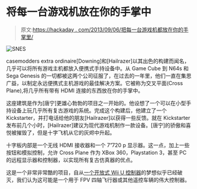 # 将每一台游戏机放在你的手掌中

> 原文:[https://hackaday . com/2013/09/06/把每一台游戏机都放在你的手掌里/](https://hackaday.com/2013/09/06/putting-every-game-console-in-the-palm-of-your-hand/)

![SNES](../Images/09ada5360546a2cf187e1b8200e3934c.png)

casemodders extra ordinaire[Downing]和[Hailrazer]以其出色的构建而闻名，几乎可以将所有游戏主机都放入便携式手持设备中。从 Game Cube 到 N64s 和 Sega Genesis 的一切都被这两个公司征服了，在过去的一年里，他们一直在集思广益，以制定永远便携式主机游戏的最佳解决方案。它被称为交叉平面(Cross Plane),将几乎所有带有 HDMI 连接的东西放在你的手掌中。

这座建筑是作为[唐宁]更雄心勃勃的项目之一开始的。他设想了一个可以在小型手持设备上玩几乎所有复古游戏的系统。完成这个构建后，他建立了一个 Kickstarter，并打电话给他的朋友[Hailrazer]以获得一些反馈。就在 Kickstarter 发布前几个小时，[Hailrazer]建议为现代游戏机制作一款设备。[唐宁]的骄傲和喜悦被摧毁了，但是十字飞机从它的灰烬中升起。

十字板内部是一个无线 HDMI 接收器和一个 7”720 p 显示器。这一点，加上一些按钮和模拟控制，允许 Cross Plane 作为 XBox 360，Playstation 3，甚至 PC 的远程显示器和控制器，以实现所有复古仿真器的优点。

这是一个非常非常酷的项目，自从[一个开放式 Wii U 控制器](http://hackaday.com/2012/11/17/wii-u-to-be-released-this-weekend-wii-u-gamepad-to-be-torn-apart-on-workbenches-across-the-land/)的梦想似乎已经破灭，我们认为这可能是一个用于 FPV 四轴飞行器或其他遥控车辆的伟大控制器。